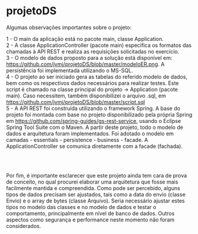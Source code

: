 # projetoDS

Algumas observações importantes sobre o projeto:</br>

1 - O main da aplicação está no pacote main, classe Application.</br>
2 - A classe ApplicationController (pacote main) especifica os formatos das chamadas à API REST e realiza as requisições solicitadas no exercício. </br>
3 - O modelo de dados proposto para a solução está disponível em: https://github.com/jvmj/projetoDS/blob/master/modeloER.png. A persistência foi implementada utilizando o MS-SQL. </br>
4 - O projeto ao ser iniciado gera as tabelas do referido modelo de dados, bem como os respectivos dados necessários para realizar testes.  Este script é chamado na classe principal do projeto -> Application (pacote main). Caso necessitem, também disponibilizei o arquivo .sql, em https://github.com/jvmj/projetoDS/blob/master/script.sql </br>
5 - A API REST foi construída utilizando o framework Spring. A base do projeto foi montada com base no projeto disponibilizado pela própria Spring em https://github.com/spring-guides/gs-rest-service, usando o Eclipse Spring Tool Suite com o Maven. A partir deste projeto, todo o modelo de dados e arquitetura foram implementados. Foi adotado o modelo em camadas - essentials - persistence - business - facade. A ApplicationController se comunica diretamente com a facade (fachada). </br>

</br>
</br>

Por fim, é importante esclarecer que este projeto ainda tem cara de prova de conceito, no qual procurei elaborar uma arquitetura que fosse mais facilmente mantida e compreendida. Como pode ser percebido, alguns tipos de dados precisam ser ajustados, tais como a data do envio (classe Envio) e o array de bytes (classe Arquivo). Seria necessário  ajustar estes tipos no modelo das classes e no modelo de dados e testar o comportamento, principalmente em nível de banco de dados. Outros aspectos como segurança e performance neste momento não foram considerados.

